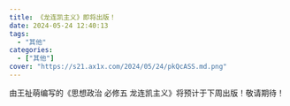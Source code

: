 ```yaml
---
title: 《龙连凯主义》即将出版！
date: 2024-05-24 12:40:13
tags:
  - "其他"
categories:
  - ["其他"]
cover: "https://s21.ax1x.com/2024/05/24/pkQcASS.md.png"
---
```


由王祉萌编写的《思想政治 必修五 龙连凯主义》将预计于下周出版！敬请期待！
